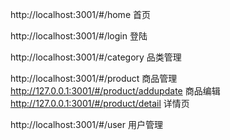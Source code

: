 http://localhost:3001/#/home 首页

http://localhost:3001/#/login 登陆

http://localhost:3001/#/category 品类管理

http://localhost:3001/#/product 商品管理
               http://127.0.0.1:3001/#/product/addupdate 商品编辑
               http://127.0.0.1:3001/#/product/detail 详情页
                                                
http://localhost:3001/#/user 用户管理